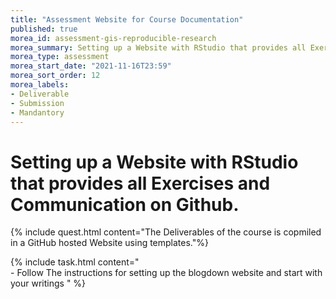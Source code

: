 ```yaml
---
title: "Assessment Website for Course Documentation"
published: true
morea_id: assessment-gis-reproducible-research
morea_summary: Setting up a Website with RStudio that provides all Exercises and Communication on Github.
morea_type: assessment
morea_start_date: "2021-11-16T23:59"
morea_sort_order: 12
morea_labels:
- Deliverable
- Submission
- Mandantory
---
```


# Setting up a Website with RStudio that provides all Exercises and Communication on Github.


{% include quest.html content="The Deliverables of the course is copmiled in a GitHub hosted Website using templates."%}




{% include task.html content="<br> - Follow The instructions for setting up the blogdown website and start with your writings " %}
 

